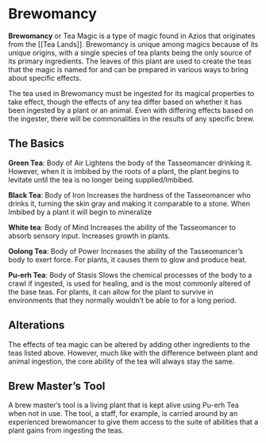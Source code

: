 # Brewomancy
**Brewomancy** or Tea Magic is a type of magic found in Azios that originates from the [[Tea Lands]]. Brewomancy is unique among magics because of its unique origins, with a single species of tea plants being the only source of its primary ingredients. The leaves of this plant are used to create the teas that the magic is named for and can be prepared in various ways to bring about specific effects. 

The tea used in Brewomancy must be ingested for its magical properties to take effect, though the effects of any tea differ based on whether it has been ingested by a plant or an animal. Even with differing effects based on the ingester, there will be commonalities in the results of any specific brew.

## The Basics
**Green Tea**: Body of Air
Lightens the body of the Tasseomancer drinking it. However, when it is imbibed by the roots of a plant, the plant begins to levitate until the tea is no longer being supplied/Imbibed.

**Black Tea**: Body of Iron
Increases the hardness of the Tasseomancer who drinks it, turning the skin gray and making it comparable to a stone. When Imbibed by a plant it will begin to mineralize

**White tea**: Body of Mind
Increases the ability of the Tasseomancer to absorb sensory input. Increases growth in plants.

**Oolong Tea**: Body of Power
Increases the ability of the Tasseomancer’s body to exert force. For plants, it causes them to glow and produce heat.

**Pu-erh Tea**: Body of Stasis
Slows the chemical processes of the body to a crawl if ingested, is used for healing, and is the most commonly altered of the base teas. For plants, it can allow for the plant to survive in environments that they normally wouldn’t be able to for a long period.

## Alterations
The effects of tea magic can be altered by adding other ingredients to the teas listed above. However, much like with the difference between plant and animal ingestion, the core ability of the tea will always stay the same.

## Brew Master’s Tool
A brew master’s tool is a living plant that is kept alive using Pu-erh Tea when not in use. The tool, a staff, for example, is carried around by an experienced brewomancer to give them access to the suite of abilities that a plant gains from ingesting the teas.

<Magic><Brewomancy>
